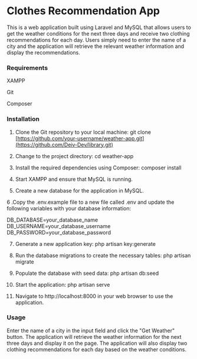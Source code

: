 <h1>Clothes Recommendation App</h1>

This is a web application built using Laravel and MySQL that allows users to get the weather conditions for the next three days and receive two clothing recommendations for each day. Users simply need to enter the name of a city and the application will retrieve the relevant weather information and display the recommendations.

<h3>Requirements</h3>

XAMPP 

Git

Composer

<h3>Installation</h3>

1. Clone the Git repository to your local machine:
git clone [https://github.com/your-username/weather-app.git](https://github.com/Deiv-Dev/library.git)

2. Change to the project directory:
cd weather-app

3. Install the required dependencies using Composer:
composer install

4. Start XAMPP and ensure that MySQL is running.

5. Create a new database for the application in MySQL.

6 .Copy the .env.example file to a new file called .env and update the following variables with your database information:

DB_DATABASE=your_database_name <br>
DB_USERNAME=your_database_username <br>
DB_PASSWORD=your_database_password

7. Generate a new application key:
php artisan key:generate

8. Run the database migrations to create the necessary tables:
php artisan migrate

9. Populate the database with seed data:
php artisan db:seed

10. Start the application:
php artisan serve

11. Navigate to http://localhost:8000 in your web browser to use the application.

<h3>Usage</h3>

Enter the name of a city in the input field and click the "Get Weather" button.
The application will retrieve the weather information for the next three days and display it on the page.
The application will also display two clothing recommendations for each day based on the weather conditions.
